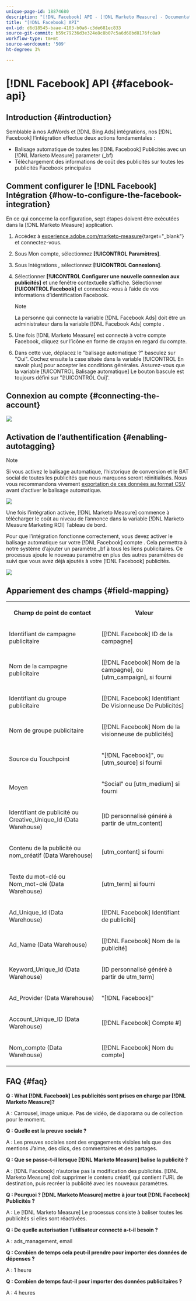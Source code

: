 ```yaml
---
unique-page-id: 18874680
description: "[!DNL Facebook] API - [!DNL Marketo Measure] - Documentation du produit"
title: "[!DNL Facebook] API"
exl-id: d6d18545-baae-4103-b0a6-c3de681ec833
source-git-commit: b59c79236d3e324e8c8b07c5a6d68bd8176fc8a9
workflow-type: tm+mt
source-wordcount: '509'
ht-degree: 3%

---
```


# [!DNL Facebook] API {#facebook-api}

## Introduction {#introduction}

Semblable à nos AdWords et [!DNL Bing Ads] intégrations, nos [!DNL Facebook] l’intégration effectue deux actions fondamentales :

* Balisage automatique de toutes les [!DNL Facebook] Publicités avec un [!DNL Marketo Measure] parameter (_bf)
* Téléchargement des informations de coût des publicités sur toutes les publicités Facebook principales

## Comment configurer le [!DNL Facebook] Intégration {#how-to-configure-the-facebook-integration}

En ce qui concerne la configuration, sept étapes doivent être exécutées dans la [!DNL Marketo Measure] application.

1. Accédez à [experience.adobe.com/marketo-measure](https://experience.adobe.com/marketo-measure){target=&quot;_blank&quot;} et connectez-vous.
1. Sous Mon compte, sélectionnez **[!UICONTROL Paramètres]**.
1. Sous Intégrations , sélectionnez **[!UICONTROL Connexions]**.
1. Sélectionner **[!UICONTROL Configurer une nouvelle connexion aux publicités]** et une fenêtre contextuelle s’affiche. Sélectionner **[!UICONTROL Facebook]** et connectez-vous à l’aide de vos informations d’identification Facebook.

   >[!NOTE]
   >
   >La personne qui connecte la variable [!DNL Facebook Ads] doit être un administrateur dans la variable [!DNL Facebook Ads] compte .

1. Une fois [!DNL Marketo Measure] est connecté à votre compte Facebook, cliquez sur l’icône en forme de crayon en regard du compte.
1. Dans cette vue, déplacez le &quot;balisage automatique ?&quot; basculez sur &quot;Oui&quot;. Cochez ensuite la case située dans la variable [!UICONTROL En savoir plus] pour accepter les conditions générales. Assurez-vous que la variable [!UICONTROL Balisage automatique] Le bouton bascule est toujours défini sur &quot;[!UICONTROL Oui]&#39;.

## Connexion au compte {#connecting-the-account}

![](assets/1.gif)

## Activation de l’authentification {#enabling-autotagging}

>[!NOTE]
>
>Si vous activez le balisage automatique, l’historique de conversion et le BAT social de toutes les publicités que nous marquons seront réinitialisés. Nous vous recommandons vivement [exportation de ces données au format CSV](https://www.facebook.com/business/help/205067636197240) avant d’activer le balisage automatique.

![](assets/2-2.png)

Une fois l’intégration activée, [!DNL Marketo Measure] commence à télécharger le coût au niveau de l’annonce dans la variable [!DNL Marketo Measure Marketing ROI] Tableau de bord.

Pour que l’intégration fonctionne correctement, vous devez activer le balisage automatique sur votre [!DNL Facebook] compte . Cela permettra à notre système d’ajouter un paramètre _bf à tous les liens publicitaires. Ce processus ajoute le nouveau paramètre en plus des autres paramètres de suivi que vous avez déjà ajoutés à votre [!DNL Facebook] publicités.

![](assets/3.gif)

## Appariement des champs {#field-mapping}

<table> 
 <colgroup> 
  <col> 
  <col> 
 </colgroup> 
 <tbody> 
  <tr> 
   <th><p><strong>Champ de point de contact</strong></p></th> 
   <th><p><strong>Valeur</strong></p></th> 
  </tr> 
  <tr> 
   <td><p>Identifiant de campagne publicitaire</p></td> 
   <td><p>[[!DNL Facebook] ID de la campagne]</p></td> 
  </tr> 
  <tr> 
   <td><p>Nom de la campagne publicitaire </p></td> 
   <td><p>[[!DNL Facebook] Nom de la campagne], ou [utm_campaign], si fourni</p></td> 
  </tr> 
  <tr> 
   <td><p>Identifiant du groupe publicitaire</p></td> 
   <td><p>[[!DNL Facebook] Identifiant De Visionneuse De Publicités]</p></td> 
  </tr> 
  <tr> 
   <td><p>Nom de groupe publicitaire</p></td> 
   <td><p>[[!DNL Facebook] Nom de la visionneuse de publicités]</p></td> 
  </tr> 
  <tr> 
   <td><p>Source du Touchpoint</p></td> 
   <td><p>"[!DNL Facebook]", ou [utm_source] si fourni</p></td> 
  </tr> 
  <tr> 
   <td><p>Moyen</p></td> 
   <td><p>"Social" ou [utm_medium] si fourni</p></td> 
  </tr> 
  <tr> 
   <td><p>Identifiant de publicité ou Creative_Unique_Id (Data Warehouse)</p></td> 
   <td><p>[ID personnalisé généré à partir de utm_content]</p></td> 
  </tr> 
  <tr> 
   <td><p>Contenu de la publicité ou nom_créatif (Data Warehouse)</p></td> 
   <td><p>[utm_content] si fourni</p></td> 
  </tr> 
  <tr> 
   <td><p>Texte du mot-clé ou Nom_mot-clé (Data Warehouse)</p></td> 
   <td><p>[utm_term] si fourni</p></td> 
  </tr> 
  <tr> 
   <td><p>Ad_Unique_Id (Data Warehouse)</p></td> 
   <td><p>[[!DNL Facebook] Identifiant de publicité]</p></td> 
  </tr> 
  <tr> 
   <td><p>Ad_Name (Data Warehouse)</p></td> 
   <td><p>[[!DNL Facebook] Nom de la publicité]</p></td> 
  </tr> 
  <tr> 
   <td><p>Keyword_Unique_Id (Data Warehouse)</p></td> 
   <td><p>[ID personnalisé généré à partir de utm_term]</p></td> 
  </tr> 
  <tr> 
   <td><p>Ad_Provider (Data Warehouse)</p></td> 
   <td><p>"[!DNL Facebook]"</p></td> 
  </tr> 
  <tr> 
   <td><p>Account_Unique_ID (Data Warehouse)</p></td> 
   <td><p>[[!DNL Facebook] Compte #]</p></td> 
  </tr> 
  <tr> 
   <td><p>Nom_compte (Data Warehouse)</p></td> 
   <td><p>[[!DNL Facebook] Nom du compte]</p></td> 
  </tr> 
 </tbody> 
</table>

## FAQ {#faq}

**Q : What [!DNL Facebook] Les publicités sont prises en charge par [!DNL Marketo Measure]?**

A : Carrousel, image unique. Pas de vidéo, de diaporama ou de collection pour le moment.

**Q : Quelle est la preuve sociale ?**

A : Les preuves sociales sont des engagements visibles tels que des mentions J’aime, des clics, des commentaires et des partages.

**Q : Que se passe-t-il lorsque [!DNL Marketo Measure] balise la publicité ?**

A : [!DNL Facebook] n’autorise pas la modification des publicités. [!DNL Marketo Measure] doit supprimer le contenu créatif, qui contient l’URL de destination, puis recréer la publicité avec les nouveaux paramètres.

**Q : Pourquoi ? [!DNL Marketo Measure] mettre à jour tout [!DNL Facebook] Publicités ?**

A : Le [!DNL Marketo Measure] Le processus consiste à baliser toutes les publicités si elles sont réactivées.

**Q : De quelle autorisation l’utilisateur connecté a-t-il besoin ?**

A : ads_management, email

**Q : Combien de temps cela peut-il prendre pour importer des données de dépenses ?**

A : 1 heure

**Q : Combien de temps faut-il pour importer des données publicitaires ?**

A : 4 heures
